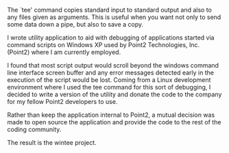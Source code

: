 The `tee' command copies standard input to standard output and also to any files given as arguments.  This is useful when you want not only to send some data down a pipe, but also to save a copy.

I wrote utility application to aid with debugging of applications started via command scripts on Windows XP used by Point2 Technologies, Inc. (Point2) where I am currently employed.

I found that most script output would scroll beyond the windows command line interface screen buffer and any error messages detected early in the execution of the script would be lost.  Coming from a Linux development environment where I used the tee command for this sort of debugging, I decided to write a version of the utility and donate the code to the company for my fellow Point2 developers to use.

Rather than keep the application internal to Point2, a mutual decision was made to open source the application and provide the code to the rest of the coding community.

The result is the wintee project.